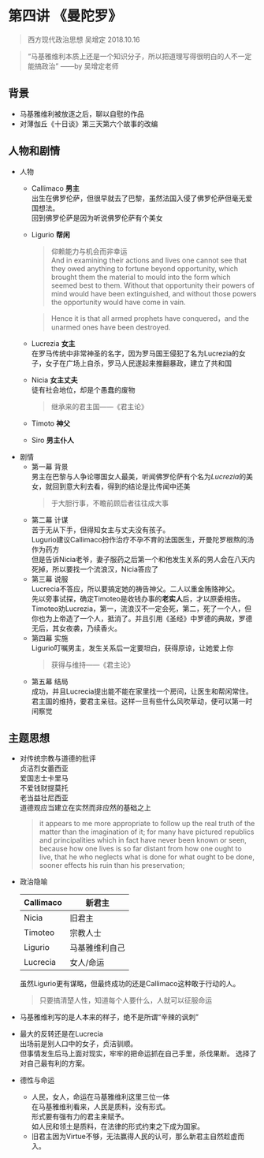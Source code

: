 # 第四讲 《曼陀罗》
> 西方现代政治思想 吴增定 2018.10.16

> “马基雅维利本质上还是一个知识分子，所以把道理写得很明白的人不一定能搞政治”    ——by 吴增定老师  
## 背景
* 马基雅维利被放逐之后，聊以自慰的作品
* 对薄伽丘《十日谈》第三天第六个故事的改编

## 人物和剧情
* 人物  
	* Callimaco **男主**  
		出生在佛罗伦萨，但很早就去了巴黎，虽然法国入侵了佛罗伦萨但毫无爱国想法。  
		回到佛罗伦萨是因为听说佛罗伦萨有个美女  
	* Ligurio **帮闲**  
		> 仰赖能力与机会而非幸运  
		And in examining their actions and lives one cannot see that they owed anything to fortune beyond opportunity, which brought them the material to mould into the form which seemed best to them. Without that opportunity their powers of mind would have been extinguished, and without those powers the opportunity would have come in vain.  

		> Hence it is that all armed prophets have conquered，and the unarmed ones have been destroyed.
	* Lucrezia **女主**  
		在罗马传统中非常神圣的名字，因为罗马国王侵犯了名为Lucrezia的女子，女子在广场上自杀，罗马人民遂起来推翻暴政，建立了共和国
	* Nicia **女主丈夫**  
		徒有社会地位，却是个愚蠢的废物
		> 继承来的君主国——《君主论》  

	* Timoto **神父**
	* Siro **男主仆人**
* 剧情
	* 第一幕 背景  
		男主在巴黎与人争论哪国女人最美，听闻佛罗伦萨有个名为*Lucrezia*的美女，就回到意大利去看，得到的结论是比传闻中还美  
		> 于大胆行事，不瞻前顾后者往往成大事
	* 第二幕 计谋  
		苦于无从下手，但得知女主与丈夫没有孩子。  
		Lugurio建议Callimaco扮作治疗不孕不育的法国医生，开曼陀罗根熬的汤作为药方  
		但是告诉Nicia老爷，妻子服药之后第一个和他发生关系的男人会在八天内死掉，所以要找一个流浪汉，Nicia答应了
	* 第三幕 说服  
		Lucrecia不答应，所以要搞定她的祷告神父。二人以重金贿赂神父。  
		先以旁事试探，确定Timoteo是收钱办事的**老实人**后，才以原委相告。  
		Timoteo劝Lucrezia，第一，流浪汉不一定会死，第二，死了一个人，但你也为上帝造了一个人，抵消了。并且引用《圣经》中罗德的典故，罗德无后，其女夜袭，乃续香火。  
	* 第四幕 实施  
		Ligurio叮嘱男主，发生关系后一定要坦白，获得原谅，让她爱上你
		> 获得与维持——《君主论》
	* 第五幕 结局  
		成功，并且Lucrecia提出能不能在家里找一个房间，让医生和帮闲常住。  
		君主国的维持，要君主亲驻。这样一旦有些什么风吹草动，便可以第一时间察觉

## 主题思想
* 对传统宗教与道德的批评  
	贞洁烈女蕾西亚  
	爱国志士卡里马  
	不爱钱财提莫托  
	老当益壮尼西亚  
	道德观应当建立在实然而非应然的基础之上  
	> it appears to me more appropriate to follow up the real truth of the matter than the imagination of it; for many have pictured republics and principalities which in fact have never been known or seen, because how one lives is so far distant from how one ought to live, that he who neglects what is done for what ought to be done, sooner effects his ruin than his preservation;
* 政治隐喻 

	|Callimaco|	新君主 |
	| - | - | 
	|Nicia| 	旧君主 | 
	|Timoteo 	|宗教人士 | 
	|Ligurio 	|马基雅维利自己  |
	|Lucrecia	|女人/命运  |
	
	虽然Ligurio更有谋略，但最终成功的还是Callimaco这种敢于行动的人。
	> 只要搞清楚人性，知道每个人要什么，人就可以征服命运
* 马基雅维利写的是人本来的样子，绝不是所谓“辛辣的讽刺”
* 最大的反转还是在Lucrecia  
	出场前是别人口中的女子，贞洁驯顺。  
	但事情发生后马上面对现实，牢牢的把命运抓在自己手里，杀伐果断。
	选择了对自己最有利的方案。  

* 德性与命运
	* 人民，女人，命运在马基雅维利这里三位一体  
		在马基雅维利看来，人民是质料，没有形式。  
		形式要有强有力的君主来赋予。  
		如人民和领土是质料，在法律的形式约束之下成为国家。  
	* 旧君主因为Virtue不够，无法赢得人民的认可，那么新君主自然趁虚而入。
